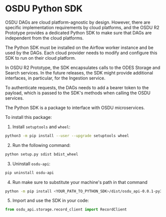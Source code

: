 # OSDU Python SDK

OSDU DAGs are cloud platform-agnostic by design. However, there are specific implementation requirements by cloud
platforms, and the OSDU R2 Prototype provides a dedicated Python SDK to make sure that DAGs are independent from the
cloud platforms.

The Python SDK must be installed on the Airflow worker instance and be used by the DAGs. Each cloud provider needs to
modify and configure this SDK to run on their cloud platform.

In OSDU R2 Prototype, the SDK encapsulates calls to the ODES Storage and Search services. In the future releases, the
SDK might provide additional interfaces, in particular, for the Ingestion service.

To authenticate requests, the DAGs needs to add a bearer token to the payload, which is passed to the SDK's methods when
calling the OSDU services.

The Python SDK is a package to interface with OSDU microservices.

To install this package:

1. Install `setuptools` and `wheel`:

```sh
python3 -m pip install --user --upgrade setuptools wheel
```

2. Run the following command:

```sh
python setup.py sdist bdist_wheel
```

3. Uninstall `osdu-api`:

```sh
pip uninstall osdu-api
```

4. Run  make sure to substitute your machine's path in that command

```sh
python -m pip install <YOUR_PATH_TO_PYTHON_SDK>/dist/osdu_api-0.0.1-py3-none-any.whl
```

5. Import and use the SDK in your code:

```python
from osdu_api.storage.record_client import RecordClient
```
